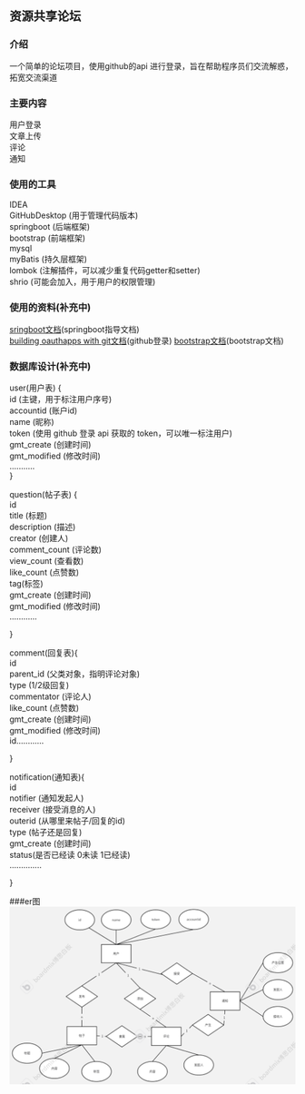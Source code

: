 ## 资源共享论坛

### 介绍
一个简单的论坛项目，使用github的api 进行登录，旨在帮助程序员们交流解惑，拓宽交流渠道

### 主要内容
用户登录  
文章上传   
评论  
通知

### 使用的工具
IDEA  
GitHubDesktop (用于管理代码版本)  
springboot (后端框架)  
bootstrap (前端框架)  
mysql   
myBatis (持久层框架)  
lombok (注解插件，可以减少重复代码getter和setter)  
shrio (可能会加入，用于用户的权限管理)


### 使用的资料(补充中)
[sringboot文档](https://spring.io/guides)(springboot指导文档)  
[building oauthapps with git文档](https://docs.github.com/en/apps/oauth-apps/building-oauth-apps)(github登录)
[bootstrap文档](https://v3.bootcss.com/getting-started/)(bootstrap文档)

### 数据库设计(补充中)
user(用户表) {   
id (主键，用于标注用户序号)  
accountid (账户id)  
name (昵称)  
token (使用 github 登录 api 获取的 token，可以唯一标注用户)  
gmt_create (创建时间)   
gmt_modified (修改时间)  
...........   
}  


question(帖子表) {   
id  
title   (标题)  
description (描述)  
creator (创建人)  
comment_count (评论数)   
view_count (查看数)  
like_count (点赞数)  
tag(标签)  
gmt_create (创建时间)   
gmt_modified (修改时间)    
............  

}



comment(回复表){  
id  
parent_id  (父类对象，指明评论对象)  
type  (1/2级回复)  
commentator (评论人)  
like_count (点赞数)  
gmt_create (创建时间)   
gmt_modified (修改时间)  
id............  

}

notification(通知表){    
id  
notifier (通知发起人)  
receiver (接受消息的人)    
outerid (从哪里来帖子/回复的id)  
type (帖子还是回复)  
gmt_create (创建时间)  
status(是否已经读 0未读 1已经读)  
..............

}


###er图
![er图](erpicture.png)

